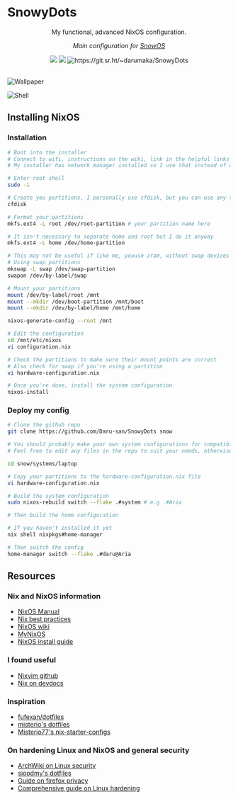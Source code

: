 <!-- markdownlint-disable MD003 -->

# SnowyDots

<!--markdownlint-disable-->
<p style="text-align: center;" align="center">
My functional, advanced NixOS configuration.

<p style="text-align: center;" align="center">
<i>Main configuration for <a href="https://sr.ht/~darumaka/SnowOS/">SnowOS</a> </i>
</p>

<div style="text-align: center;" align="center">
    <img src="https://img.shields.io/static/v1?label=NixOS&message=25.05(unstable)&style=flat&logo=nixos&colorA=24273A&colorB=9173ff&logoColor=CAD3F5"/>
    <img src="https://img.shields.io/static/v1?label=Niri&message=Wayland&style=flat&logo=wayland&colorA=24273A&colorB=9173ff&logoColor=CAD3F5"/>
    <img src="https://img.shields.io/static/v1?label=Sourcehut&message=SnowyDots&style=flat&logo=sourcehut&colorA=24273A&colorB=9173ff&logoColor=CAD3F5" alt="https://git.sr.ht/~darumaka/SnowyDots"/>
</div>

<br>
<!--markdownlint-enable-->

<!-- markdownlint-disable MD003 -->

![Wallpaper](https://i.imgur.com/xQBT2JP.png)

![Shell](https://i.imgur.com/zHH73v3.png)

## Installing NixOS

### Installation

```bash
# Boot into the installer
# Connect to wifi, instructions on the wiki, link in the helpful links section.
# My installer has network manager installed so I use that instead of wpa utility

# Enter root shell
sudo -i

# Create you partitions, I personally use cfdisk, but you can use any tool e.g parted
cfdisk

# Format your partitions
mkfs.ext4 -L root /dev/root-partition # your partition name here

# It isn't necessary to separate home and root but I do it anyway
mkfs.ext4 -L home /dev/home-partition

# This may not be useful if like me, youuse zram, without swap devices
# Using swap partitions
mkswap -L swap /dev/swap-partition
swapon /dev/by-label/swap

# Mount your partitions
mount /dev/by-label/root /mnt
mount --mkdir /dev/boot-partition /mnt/boot
mount --mkdir /dev/by-label/home /mnt/home

nixos-generate-config --root /mnt

# Edit the configuration
cd /mnt/etc/nixos
vi configuration.nix

# Check the partitions to make sure their mount points are correct
# Also check for swap if you're using a partition
vi hardware-configuration.nix

# Once you're done, install the system configuration
nixos-install
```

### Deploy my config

```bash
# Clone the github repo
git clone https://github.com/Daru-san/SnowyDots snow

# You should probably make your own system configurations for compatibility
# Feel free to edit any files in the repo to suit your needs, otherwise

cd snow/systems/laptop

# Copy your partitions to the hardware-configuration.nix file
vi hardware-configuration.nix

# Build the system configuration
sudo nixos-rebuild switch --flake .#system # e.g .#Aria

# Then build the home configuration

# If you haven't installed it yet
nix shell nixpkgs#home-manager

# Then switch the config
home-manager switch --flake .#daru@Aria
```

## Resources

### Nix and NixOS information

- [NixOS Manual](https://nixos.org/manual/nixos/unstable/ "nix")
- [Nix best practices](https://nix.dev/guides/best-practices.html)
- [NixOS wiki](https://nixos.wiki "nix-wiki")
- [MyNixOS](https://mynixos.com "Best nix resource")
- [NixOS install guide](https://nixos.wiki/wiki/NixOS_Installation_Guide)

### I found useful

- [Nixvim github](https://github.com/nix-community/nixvim)
- [Nix on devdocs](https://devdocs.io/nix/)

### Inspiration

- [fufexan/dotfiles](https://github.com/fufexan/dotfiles/ "fufexan dots")
- [misterio's dotfiles](https://git.sr.ht/~misterio/nix-config "dots")
- [Misterio77's nix-starter-configs](https://github.com/Misterio77/nix-starter-configs "nix-starter-configs")

### On hardening Linux and NixOS and general security

- [ArchWiki on Linux security](https://wiki.archlinux.org/title/security)
- [sioodmy's dotfiles](https://github.com/sioodmy/dotfiles/blob/1e8a972bfbefeeb4150f5707001ce243dce1f6ea/system/core/schizo.nix)
- [Guide on firefox privacy](https://restoreprivacy.com/firefox-privacy/)
- [Comprehensive guide on Linux hardening](https://madaidans-insecurities.github.io/guides/linux-hardening.html)
